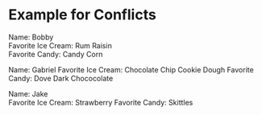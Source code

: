 # Example for Conflicts

Name: Bobby  
Favorite Ice Cream: Rum Raisin  
Favorite Candy: Candy Corn 

Name: Gabriel
Favorite Ice Cream: Chocolate Chip Cookie Dough
Favorite Candy: Dove Dark Chococolate

Name: Jake  
Favorite Ice Cream: Strawberry
Favorite Candy: Skittles
